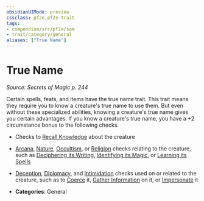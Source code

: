 ```yaml
---
obsidianUIMode: preview
cssclass: pf2e,pf2e-trait
tags:
- compendium/src/pf2e/som
- trait/category/general
aliases: ["True Name"]
---
```

# True Name  
*Source: Secrets of Magic p. 244*  

Certain spells, feats, and items have the true name trait. This trait means they require you to know a creature's true name to use them. But even without these specialized abilities, knowing a creature's true name gives you certain advantages. If you know a creature's true name, you have a +2 circumstance bonus to the following checks.

- Checks to [Recall Knowledge](/rules/actions/recall-knowledge.md) about the creature
- [Arcana](/compendium/skills.md#Arcana), [Nature](/compendium/skills.md#Nature), [Occultism](/compendium/skills.md#Occultism), or [Religion](/compendium/skills.md#Religion) checks relating to the creature, such as [Deciphering its Writing](/rules/actions/decipher-writing.md), [Identifying its Magic](/rules/actions/identify-magic.md), or [Learning its Spells](/rules/actions/learn-a-spell.md)
- [Deception](/compendium/skills.md#Deception), [Diplomacy](/compendium/skills.md#Diplomacy), and [Intimidation](/compendium/skills.md#Intimidation) checks used on or related to the creature, such as to [Coerce](/rules/actions/coerce.md) it, [Gather Information](/rules/actions/gather-information.md) on it, or [Impersonate](/rules/actions/impersonate.md) it

- **Categories**: General